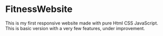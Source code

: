# FitnessWebsite
This is my first responsive website made with pure Html CSS JavaScript. This is basic version with a very few features, under improvement.
